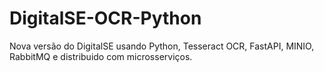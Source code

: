 # DigitalSE-OCR-Python
Nova versão do DigitalSE usando Python, Tesseract OCR, FastAPI, MINIO, RabbitMQ e distribuido com microsserviços.

